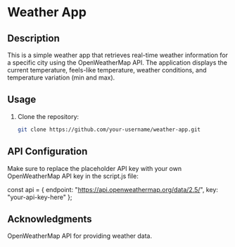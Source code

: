 # Weather App

## Description

This is a simple weather app that retrieves real-time weather information for a specific city using the OpenWeatherMap API. The application displays the current temperature, feels-like temperature, weather conditions, and temperature variation (min and max).

## Usage

1. Clone the repository:

   ```bash
   git clone https://github.com/your-username/weather-app.git

## API Configuration
Make sure to replace the placeholder API key with your own OpenWeatherMap API key in the script.js file:

const api = {
    endpoint: "https://api.openweathermap.org/data/2.5/",
    key: "your-api-key-here"
};


## Acknowledgments
OpenWeatherMap API for providing weather data.





